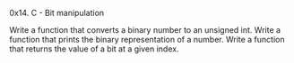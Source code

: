 0x14. C - Bit manipulation
                                            
Write a function that converts a binary number to an unsigned int.
Write a function that prints the binary representation of a number.   Write a function that returns the value of a bit at a given index.

